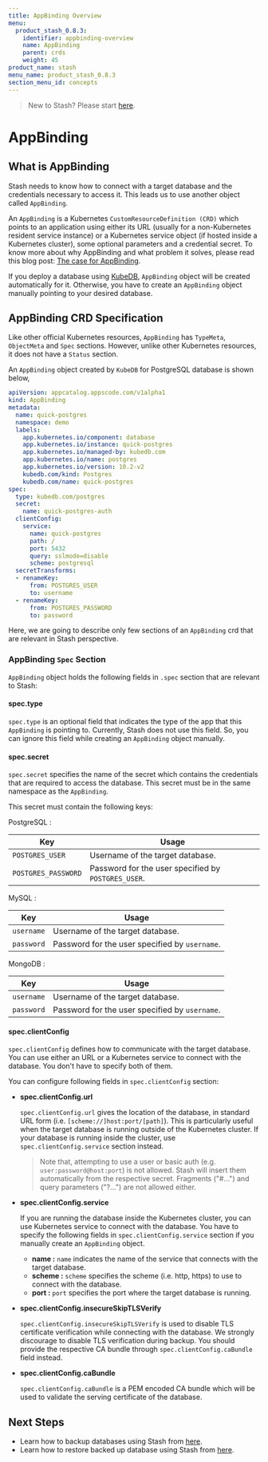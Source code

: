 ```yaml
---
title: AppBinding Overview
menu:
  product_stash_0.8.3:
    identifier: appbinding-overview
    name: AppBinding
    parent: crds
    weight: 45
product_name: stash
menu_name: product_stash_0.8.3
section_menu_id: concepts
---
```


> New to Stash? Please start [here](/docs/concepts/README.md).

# AppBinding

## What is AppBinding

Stash needs to know how to connect with a target database and the credentials necessary to access it. This leads us to use another object called `AppBinding`.

An `AppBinding` is a Kubernetes `CustomResourceDefinition (CRD)` which points to an application using either its URL (usually for a non-Kubernetes resident service instance) or a Kubernetes service object (if hosted inside a Kubernetes cluster), some optional parameters and a credential secret. To know more about why AppBinding and what problem it solves, please read this blog post: [The case for AppBinding](https://blog.byte.builders/post/the-case-for-appbinding).

If you deploy a database using [KubeDB](https://kubedb.com/docs/0.11.0/concepts/), `AppBinding` object will be created automatically for it. Otherwise, you have to create an `AppBinding` object manually pointing to your desired database.

## AppBinding CRD Specification

Like other official Kubernetes resources, `AppBinding` has `TypeMeta`, `ObjectMeta` and `Spec` sections. However, unlike other Kubernetes resources, it does not have a `Status` section.

An `AppBinding` object created by `KubeDB` for PostgreSQL database is shown below,

```yaml
apiVersion: appcatalog.appscode.com/v1alpha1
kind: AppBinding
metadata:
  name: quick-postgres
  namespace: demo
  labels:
    app.kubernetes.io/component: database
    app.kubernetes.io/instance: quick-postgres
    app.kubernetes.io/managed-by: kubedb.com
    app.kubernetes.io/name: postgres
    app.kubernetes.io/version: 10.2-v2
    kubedb.com/kind: Postgres
    kubedb.com/name: quick-postgres
spec:
  type: kubedb.com/postgres
  secret:
    name: quick-postgres-auth
  clientConfig:
    service:
      name: quick-postgres
      path: /
      port: 5432
      query: sslmode=disable
      scheme: postgresql
  secretTransforms:
  - renameKey:
      from: POSTGRES_USER
      to: username
  - renameKey:
      from: POSTGRES_PASSWORD
      to: password
```

Here, we are going to describe only few sections of an `AppBinding` crd that are relevant in Stash perspective.

### AppBinding `Spec` Section

`AppBinding` object holds the following fields in `.spec` section that are relevant to Stash:

#### spec.type

`spec.type` is an optional field that indicates the type of the app that this `AppBinding` is pointing to. Currently, Stash does not use this field. So, you can ignore this field while creating an `AppBinding` object manually.

#### spec.secret

`spec.secret` specifies the name of the secret which contains the credentials that are required to access the database. This secret must be in the same namespace as the `AppBinding`.

This secret must contain the following keys:

PostgreSQL :

|         Key         |                        Usage                        |
| ------------------- | --------------------------------------------------- |
| `POSTGRES_USER`     | Username of the target database.                    |
| `POSTGRES_PASSWORD` | Password for the user specified by `POSTGRES_USER`. |

MySQL :

|    Key     |                     Usage                      |
| ---------- | ---------------------------------------------- |
| `username` | Username of the target database.               |
| `password` | Password for the user specified by `username`. |

MongoDB :

|    Key     |                     Usage                      |
| ---------- | ---------------------------------------------- |
| `username` | Username of the target database.               |
| `password` | Password for the user specified by `username`. |

#### spec.clientConfig

`spec.clientConfig` defines how to communicate with the target database. You can use either an URL or a Kubernetes service to connect with the database. You don't have to specify both of them.

You can configure following fields in `spec.clientConfig` section:

- **spec.clientConfig.url**

    `spec.clientConfig.url` gives the location of the database, in standard URL form (i.e. `[scheme://]host:port/[path]`). This is particularly useful when the target database is running outside of the Kubernetes cluster. If your database is running inside the cluster, use `spec.clientConfig.service` section instead.

    >Note that, attempting to use a user or basic auth (e.g. `user:password@host:port`) is not allowed. Stash will insert them automatically from the respective secret. Fragments ("#...") and query parameters ("?...") are not allowed either.

- **spec.clientConfig.service**

    If you are running the database inside the Kubernetes cluster, you can use Kubernetes service to connect with the database. You have to specify the following fields in `spec.clientConfig.service` section if you manually create an `AppBinding` object.
  - **name :** `name` indicates the name of the service that connects with the target database.
  - **scheme :** `scheme` specifies the scheme (i.e. http, https) to use to connect with the database.
  - **port :** `port` specifies the port where the target database is running.

- **spec.clientConfig.insecureSkipTLSVerify**

    `spec.clientConfig.insecureSkipTLSVerify` is used to disable TLS certificate verification while connecting with the database. We strongly discourage to disable TLS verification during backup. You should provide the respective CA bundle through `spec.clientConfig.caBundle` field instead.

- **spec.clientConfig.caBundle**

    `spec.clientConfig.caBundle` is a PEM encoded CA bundle which will be used to validate the serving certificate of the database.

## Next Steps

- Learn how to backup databases using Stash from [here](/docs/guides/databases/backup.md).
- Learn how to restore backed up database using Stash from [here](/docs/guides/databases/restore.md).
